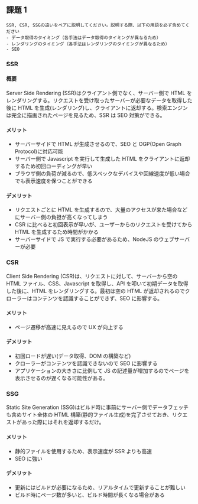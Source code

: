 ## 課題 1

```
SSR, CSR, SSGの違いをペアに説明してください。説明する際、以下の用語を必ず含めてください
- データ取得のタイミング（各手法はデータ取得のタイミングが異なるため）
- レンダリングのタイミング（各手法はレンダリングのタイミングが異なるため）
- SEO
```

### SSR

#### 概要

Server Side Rendering (SSR)はクライアント側でなく、サーバー側で HTML をレンダリングする。リクエストを受け取ったサーバーが必要なデータを取得した後に HTML を生成(レンダリング)し、クライアントに返却する。検索エンジンは完全に描画されたページを見るため、SSR は SEO 対策ができる。

#### メリット

- サーバーサイドで HTML が生成させるので、SEO と OGP(Open Graph Protocol)に対応可能
- サーバー側で Javascript を実行して生成した HTML をクライアントに返却するため初回ローディングが早い
- ブラウザ側の負荷が減るので、低スペックなデバイスや回線速度が低い場合でも表示速度を保つことができる

#### デメリット

- リクエストごとに HTML を生成するので、大量のアクセスが来た場合などにサーバー側の負担が高くなってしまう
- CSR に比べると初回表示が早いが、ユーザーからのリクエストを受けてから HTML を生成するため時間がかかる
- サーバーサイドで JS で実行する必要があるため、NodeJS のウェブサーバーが必要

### CSR

Client Side Rendering (CSR)は、リクエストに対して、サーバーから空の HTML ファイル、CSS、Javascript を取得し、API を叩いて初期データを取得した後に、HTML をレンダリングする。最初は空の HTML が返却されるのでクローラーはコンテンツを認識することができず、SEO に影響する。

#### メリット

- ページ遷移が高速に見えるので UX が向上する

#### デメリット

- 初回ロードが遅い(データ取得、DOM の構築など)
- クローラーがコンテンツを認識できないので SEO に影響する
- アプリケーションの大きさに比例して JS の記述量が増加するのでページを表示させるのが遅くなる可能性がある。

### SSG

Static Site Generation (SSG)はビルド時に事前にサーバー側でデータフェッチも含めサイト全体の HTML 構築(静的ファイル生成)を完了させておき、リクエストがあった際にはそれを返却するだけ。

#### メリット

- 静的ファイルを使用するため、表示速度が SSR よりも高速
- SEO に強い

#### デメリット

- 更新にはビルドが必要になるため、リアルタイムで更新することが難しい
- ビルド時にページ数が多いと、ビルド時間が長くなる場合がある
